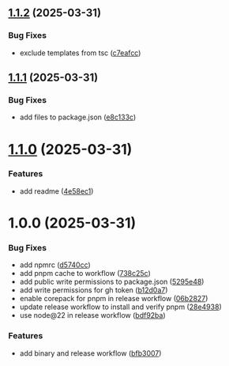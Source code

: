 ## [1.1.2](https://github.com/sprout-lab/grow/compare/v1.1.1...v1.1.2) (2025-03-31)


### Bug Fixes

* exclude templates from tsc ([c7eafcc](https://github.com/sprout-lab/grow/commit/c7eafcc4ac14bbe363ce5b19d112104d7e5bdf63))

## [1.1.1](https://github.com/sprout-lab/grow/compare/v1.1.0...v1.1.1) (2025-03-31)


### Bug Fixes

* add files to package.json ([e8c133c](https://github.com/sprout-lab/grow/commit/e8c133c7879752cfd9972b29c0f2d2ca742d476f))

# [1.1.0](https://github.com/sprout-lab/grow/compare/v1.0.0...v1.1.0) (2025-03-31)


### Features

* add readme ([4e58ec1](https://github.com/sprout-lab/grow/commit/4e58ec1c556bd74a37a2e9ff957b08aa6007a1f4))

# 1.0.0 (2025-03-31)


### Bug Fixes

* add npmrc ([d5740cc](https://github.com/sprout-lab/grow/commit/d5740ccd01ad377dceb7fef8bb3b6b5dd16bcec9))
* add pnpm cache to workflow ([738c25c](https://github.com/sprout-lab/grow/commit/738c25ce99fbef680b3ce08aa13058d5fa25f2f4))
* add public write permissions to package.json ([5295e48](https://github.com/sprout-lab/grow/commit/5295e48dcec2ac65bf6385e240b5abb8e81ca663))
* add write permissions for gh token ([b12d0a7](https://github.com/sprout-lab/grow/commit/b12d0a77a3ba58d0fafb7e5215a553af690a6d71))
* enable corepack for pnpm in release workflow ([06b2827](https://github.com/sprout-lab/grow/commit/06b28277b2a5e4135ef15be8b51414b02802f01b))
* update release workflow to install and verify pnpm ([28e4938](https://github.com/sprout-lab/grow/commit/28e4938909c8fda0c2b519d2d4dbf1a353f388bd))
* use node@22 in release workflow ([bdf92ba](https://github.com/sprout-lab/grow/commit/bdf92ba0b0be934c095e0c8bd243af7c9213ca7a))


### Features

* add binary and release workflow ([bfb3007](https://github.com/sprout-lab/grow/commit/bfb30074e7f977a4093f01fa330168824156b421))
